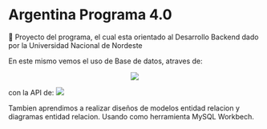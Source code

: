 # **Argentina Programa 4.0**

:file_folder: Proyecto del programa, el cual esta orientado al Desarrollo Backend dado por la Universidad Nacional de Nordeste


En este mismo vemos el uso de Base de datos, atraves de:

<p align="center">
  <a >
    <img src="https://skillicons.dev/icons?i=mysql,nodejs,express" />
  </a>
</p>

con la API de:
<a>
  <img src="https://skillicons.dev/icons?i=postman" />
</a>


Tambien aprendimos a realizar diseños de modelos entidad relacion y diagramas entidad relacion.
Usando como herramienta MySQL Workbech.



